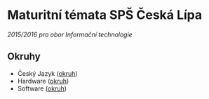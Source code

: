 # Maturitní témata SPŠ Česká Lípa
*2015/2016 pro obor Informační technologie*

## Okruhy

- Český Jazyk ([okruh](cesky-jazyk/_okruh.pdf))
- Hardware ([okruh](hardware/_okruh.pdf))
- Software ([okruh](software/_okruh.pdf))
